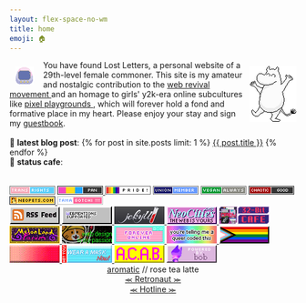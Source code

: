 ```yaml
---
layout: flex-space-no-wm
title: home
emoji: 🏠
---
```


<img src="/graphics/site_buttons/LostLetters32x32.gif" align="left" style="margin: 11px 17px 0 10px;" >
<img src="/graphics/adoptables/dancing-moomin-lostletters.png" style="margin: 10px 0 0 10px;" align="right" width="82px"/>
You have found Lost Letters, a personal website of a 29th-level female commoner. 
This site is my amateur and nostalgic contribution to the 
<a target="_blank" href="https://thoughts.melonking.net/guides/introduction-to-the-web-revival-1-what-is-the-web-revival">
    web revival movement
</a>
and an homage to girls' y2k-era online subcultures like 
<a target="_blank" href="https://zine.yesterweb.org/issue-00/index.php?page=8">
    pixel playgrounds
</a>, which will forever hold a fond and formative place in my heart. 
Please enjoy your stay and sign my <a href="/guestbook/">guestbook</a>.
<br>
<br>
📝 <b>latest blog post</b>: {% for post in site.posts limit: 1 %}
<a href="{{ post.url }}">{{ post.title }}</a>
{% endfor %}
<div id="status-cafe">
    🍵 <b>status cafe</b>: <div id="statuscafe-username"></div>&nbsp;&nbsp;<div id="statuscafe-content"></div>
    <script src="https://status.cafe/current-status.js?name=lostletters" defer></script>
</div>
<br>
<div class="index-links"><!-- Button Wall -->
  <div>
    <div class="imgwall">
        <img src="/graphics/toy/tags/transrights.png" title="trans rights!">
        <a target="_blank" href="/pride/">
            <img src="/graphics/toy/tags/lgbt_pan.png" title="pansexual af">
        </a>
        <img src="/graphics/toy/tags/pride2.gif" title="queer af">
        <img src="/graphics/toy/tags/union-member.png" title="Union Strong!">
        <img src="/graphics/toy/tags/veganalways.png" title="I'm just doing the best I can in Japan where it's horrible for vegans 🙃">
        <a target="_blank" href="/origins/">
            <img src="/graphics/toy/tags/alignment_chaotic_good.png" title="click for my chaotic good origin story">
        </a>
        <a target="_blank" href="https://www.neopets.com/userlookup.phtml?user=waterfish57">
            <img src="/graphics/toy/tags/neopets.png" title="neopets badge from web.badges.world">
        </a>
        <a target="_blank" href="/tamagotchi/">
            <img src="/graphics/toy/tags/tama.png" title="wanna see my collection?">
        </a>
    </div>
    <div class="imgwall">
        <a target="_blank" href="https://lostletters.neocities.org/feed.xml">
            <img src="/graphics/linkout/rss.gif" title="Only my freshest blog posts delivered straight to you via RSS!">
        </a>
        <a target="_blank" href="https://webmentions.neocities.org/">
            <img src="/graphics/linkout/webmentions_anim.gif" title="If you mention this site's URL on mastodon, it'll display like a comment on that specific page! So cool, right? Go enable it on your site too!">
        </a>
        <a target="_blank" href="https://jekyllrb.com/">
            <img src="/graphics/linkout/jekyll.png" title="I use Jekyll as my Static Site Generator">
        </a>
        <a target="_blank" href="https://neocities.org/site/lostletters">
            <img src="/graphics/linkout/neocitiespink.gif" title="Proudly hosted by NeoCities!">
        </a>
        <a target="_blank" href="https://32bit.cafe/">
            <img src="/graphics/linkout/32bitcafe.gif" title="32bit.cafe is an awesome 18+ community of website hobbyists and pros. The cafe site has tutorials and resources to help you build your own place on the web and more.">
        </a>
        <a target="_blank" href="https://forum.melonland.net/">
            <img src="/graphics/linkout/melonland-forum.gif" title="Find me on the MelonLand Forum as Lost Letters!">
        </a>
        <a  target="_blank" href="https://cyber-rot.neocities.org/mine">
            <img src="/graphics/linkout/webdesign.gif" title="Webdesign is my passion button by cyber-rot">
        </a>
        <a  target="_blank" href="https://www.deviantart.com/kouenli/art/Forever-Online-Stamp-626217529">
            <img src="/graphics/linkout/forever-online.gif" title="Forever online button by kouenli (DeviantArt)">
        </a>
        <a target="_blank" href="https://plasticdino.neocities.org/graphics">
            <img src="/graphics/linkout/queer.png" title="You're telling me a queer coded this button by kitty">
        </a>
        <a target="_blank" href="https://rainy.gay/">
            <img src="/graphics/linkout/progress.png" title="Progress Pride flag button by Dime">
        </a>
        <a target="_blank" href="https://yesterweb.org/no-to-web3/">
            <img src="/graphics/linkout/nft_sadgrl.gif" title="anti-NFT button by sadgrl.online">
        </a>
        <a target="_blank" href="https://yourdevilfriends.art/freebies.html">
            <img src="/graphics/linkout/masknow.png" title="Wear a mask now button by Bruno">
        </a>
        <img src="/graphics/linkout/acab.gif" title="ACAB button - not sure who made this, so please drop me a note if you know who did in my guestbook. Attribution is so important!">
        <a target="_blank" href="https://zanarkand.neocities.org/">
            <img src="/graphics/linkout/bob.gif" title="Powered by bob button by zanarkand">
        </a>
    </div>
  </div>
  <div class="index-links-next"><!-- Webrings -->
    <div class="webring">
        <center>
            <a target="_blank" href="http://aromatic.wings.nu/">aromatic</a> // rose tea latte
            <br>
            <a href='https://webring.dinhe.net/prev/https://lostletters.neocities.org/'>
                ⪻
            </a>
            <a target="_blank" href="https://webring.dinhe.net/">
                Retronaut 
            </a>
            <a href='https://webring.dinhe.net/next/https://lostletters.neocities.org/'>
                ⪼
            </a>
            <br>
            <a href="https://hotlinewebring.club/lostletters/next">
                ⪻
            </a>
            <a target="_blank" href="https://hotlinewebring.club/">
                Hotline 
            </a>
            <a href="https://hotlinewebring.club/lostletters/previous">
                ⪼
            </a>
            <div id='neossg'>
                <script type="text/javascript" src="https://neossg.neocities.org/onionring-variables.js"></script>
                <script type="text/javascript" src="https://neossg.neocities.org/onionring-widget.js"></script>
            </div>
            <script src="https://xandra.cc/safonts/webring.js"></script>
            <ring-900 site="https://lostletters.neocities.org/"></ring-900>
        </center>
    </div>
  </div>
</div>
